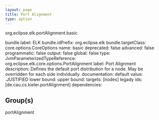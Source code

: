 ```yaml
---
layout: page
title: Port Alignment
type: option
---
```

org.eclipse.elk.portAlignment.basic

bundle.label: ELK
bundle.idPrefix: org.eclipse.elk
bundle.targetClass: core.options.CoreOptions
name: basic
deprecated: false
advanced: false
programmatic: false
output: false
global: false
type: JvmParameterizedTypeReference: org.eclipse.elk.core.options.PortAlignment
label: Port Alignment
description: Defines the default port distribution for a node. May be overridden for each side individually.
documentation: 
default value: <XFeatureCallImplCustom>.JUSTIFIED
lower bound: 
upper bound: 
targets: [nodes]
legady ids: [de.cau.cs.kieler.portAlignment]
dependencies:

## Group(s)
portAlignment 

